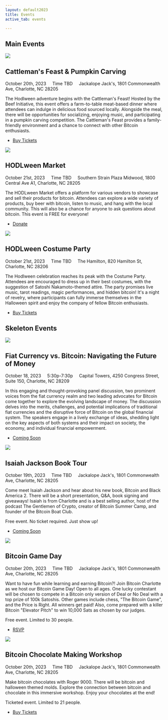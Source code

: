 ```yaml
---
layout: default2023
title: Events
active_tab: events

---
```


<div class="highlight-section">
    <h2>Main Events</h2>
    <div class="white-divider-mid"></div>
</div>

<article>
    <div class="color-image"><img src="/assets/img/hodlween2022-cattlemans-feast3.jpg" /></div>
    <a id="beef-initiative-dinner-pumpkin-carving" />
    <h2>Cattleman's Feast & Pumpkin Carving</h2>
    <div class="white-divider"><div></div></div>
    <div class="details"><div>
        October 20th, 2023 &nbsp;&nbsp;&nbsp; Time TBD &nbsp;&nbsp;&nbsp; <span>Jackalope Jack's, 1801 Commonwealth Ave, Charlotte, NC 28205</span>
    </div></div>
    <p>The Hodlween adventure begins with the Cattleman's Feast!  Hosted by the Beef Initiative, this event offers a farm-to-table meat-based dinner where attendees can indulge in delicious food sourced locally. Alongside the meal, there will be opportunities for socializing, enjoying music, and participating in a pumpkin carving competition. The Cattleman's Feast provides a family-friendly environment and a chance to connect with other Bitcoin enthusiasts.</p>
    <ul class="buy-links">
        <li><a href="/tickets" class="orange-pill-btn">Buy Tickets</a></li>
    </ul>
</article>

<article>
    <div class="color-image"><img src="/assets/img/hodlween2023-mega-saturday-sats-meetup2.jpg" /></div>
    <a id="hodlween-costume-party" />
    <h2>HODLween Market</h2>
    <div class="white-divider"><div></div></div>
    <div class="details"><div>
        October 21st, 2023 &nbsp;&nbsp;&nbsp; Time TBD &nbsp;&nbsp;&nbsp; <span>Southern Strain Plaza Midwood, 1800 Central Ave A1, Charlotte, NC 28205</span>
    </div></div>
    <p>The HODLween Market offers a platform for various vendors to showcase and sell their products for bitcoin. Attendees can explore a wide variety of products, buy beer with bitcoin, listen to music, and hang with the local community. This will also be a chance for anyone to ask questions about bitcoin. This event is FREE for everyone!</p>
    <ul class="buy-links">
        <li><a href="/pleb-army-supporters" class="orange-pill-btn">Donate</a></li>
    </ul>
</article>

<article>
    <div class="color-image"><img src="/assets/img/hodlween2022-party.jpg" /></div>
    <a id="hodlween-costume-party" />
    <h2>HODLween Costume Party</h2>
    <div class="white-divider"><div></div></div>
    <div class="details"><div>
        October 21st, 2023 &nbsp;&nbsp;&nbsp; Time TBD &nbsp;&nbsp;&nbsp; <span>The Hamilton, 820 Hamilton St, Charlotte, NC 28206</span>
    </div></div>
    <p>The Hodlween celebration reaches its peak with the Costume Party. Attendees are encouraged to dress up in their best costumes, with the suggestion of Satoshi Nakamoto-themed attire. The party promises live music, tarot readings, magic performances, and hidden bitcoin! It's a night of revelry, where participants can fully immerse themselves in the Halloween spirit and enjoy the company of fellow Bitcoin enthusiasts.</p>
    <ul class="buy-links">
        <li><a href="/tickets" class="orange-pill-btn">Buy Tickets</a></li>
    </ul>
</article>

<div class="highlight-section">
    <a id="skeleton-events"></a>
    <h2>Skeleton Events</h2>
    <div class="white-divider-mid"></div>
</div>

<article>
    <div class="color-image"><img src="/assets/img/pic3.jpg" /></div>
    <h2>Fiat Currency vs. Bitcoin: Navigating the Future of Money</h2>
    <div class="white-divider"><div></div></div>
    <div class="details"><div>
        October 18, 2023 &nbsp;&nbsp;&nbsp; 5:30p-7:30p &nbsp;&nbsp;&nbsp; <span>Capital Towers, 4250 Congress Street, Suite 150, Charlotte, NC 28209</span>
    </div></div>
    <p>In this engaging and thought-provoking panel discussion, two prominent voices from the fiat currency realm and two leading advocates for Bitcoin come together to explore the evolving landscape of money. The discussion delves into the merits, challenges, and potential implications of traditional fiat currencies and the disruptive force of Bitcoin on the global financial system. The speakers engage in a lively exchange of ideas, shedding light on the key aspects of both systems and their impact on society, the economy, and individual financial empowerment.</p>
    <ul class="buy-links">
        <li><a href="#" target="_blank" class="orange-pill-btn">Coming Soon</a></li>
    </ul>
</article>

<article>
    <div class="color-image"><img src="/assets/img/pic3.jpg" /></div>
    <h2>Isaiah Jackson Book Tour</h2>
    <div class="white-divider"><div></div></div>
    <div class="details"><div>
        October 19th, 2023 &nbsp;&nbsp;&nbsp; Time TBD &nbsp;&nbsp;&nbsp; <span>Jackalope Jack's, 1801 Commonwealth Ave, Charlotte, NC 28205</span>
    </div></div>
    <p>Come meet Isaiah Jackson and hear about his new book, Bitcoin and Black America 2. There will be a short presentation, Q&A, book signing and giveaways! Isaiah is from Charlotte and is a best selling author, host of the podcast The Gentlemen of Crypto, creator of Bitcoin Summer Camp, and founder of the Bitcoin Boat Club.</p>
    <p>Free event. No ticket required. Just show up!</p>
    <ul class="buy-links">
        <li><a href="#" target="_blank" class="orange-pill-btn">Coming Soon</a></li>
    </ul>
</article>

<article>
    <div class="color-image"><img src="/assets/img/pic3.jpg" /></div>
    <h2>Bitcoin Game Day</h2>
    <div class="white-divider"><div></div></div>
    <div class="details"><div>
        October 20th, 2023 &nbsp;&nbsp;&nbsp; Time TBD &nbsp;&nbsp;&nbsp; <span>Jackalope Jack's, 1801 Commonwealth Ave, Charlotte, NC 28205</span>
    </div></div>
    <p>Want to have fun while learning and earning Bitcoin?!  Join Bitcoin Charlotte as we host our Bitcoin Game Day! Open to all ages. One lucky contestant will be chosen to compete in a Bitcoin only version of Deal or No Deal with a top prize of 100k Satoshis. Other games include chess, "The Bitcoin Game", and the Price is Right. All winners get paid! Also, come prepared with a killer Bitcoin "Elevator Pitch" to win 10,000 Sats as chosen by our judges.</p>
    <p>Free event. Limited to 30 people.</p>
    <ul class="buy-links">
        <li><a href="https://www.eventbrite.com/e/bitcoin-game-day-tickets-686288696967" target="_blank" class="orange-pill-btn">RSVP</a></li>
    </ul>
</article>

<article>
    <div class="color-image"><img src="/assets/img/pic3.jpg" /></div>
    <h2>Bitcoin Chocolate Making Workshop</h2>
    <div class="white-divider"><div></div></div>
    <div class="details"><div>
        October 20th, 2023 &nbsp;&nbsp;&nbsp; Time TBD &nbsp;&nbsp;&nbsp; <span>Jackalope Jack's, 1801 Commonwealth Ave, Charlotte, NC 28205</span>
    </div></div>
    <p>Make bitcoin chocolates with Roger 9000. There will be bitcoin and halloween themed molds. Explore the connection between bitcoin and chocolate in this immersive workshop. Enjoy your chocolates at the end!</p>
    <p>Ticketed event. Limited to 21 people.</p>
    <ul class="buy-links">
        <li><a href="https://btcpay0.voltageapp.io/apps/FHzSPeZunj3QcYSLUmXgsdJ8BnN/pos" target="_blank" class="orange-pill-btn">Buy Tickets</a></li>
    </ul>
</article>


